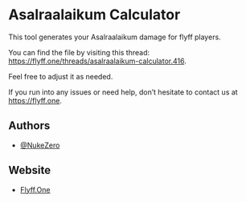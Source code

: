 # Asalraalaikum Calculator

This tool generates your Asalraalaikum damage for flyff players. 

You can find the file by visiting this thread: https://flyff.one/threads/asalraalaikum-calculator.416.

Feel free to adjust it as needed.

If you run into any issues or need help, don’t hesitate to contact us at https://flyff.one.

## Authors
- [@NukeZero](https://www.github.com/nukezero)

## Website
- [Flyff.One](https://flyff.one)